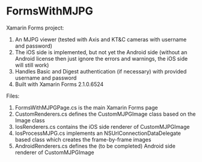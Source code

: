 # FormsWithMJPG

Xamarin Forms project:

1. An MJPG viewer (tested with Axis and KT&C cameras with username and password)
2. The iOS side is implemented, but not yet the Android side 
   (without an Android license then just ignore the errors and warnings, the iOS side will still work)
3. Handles Basic and Digest authentication (if necessary) with provided username and password
4. Built with Xamarin Forms 2.1.0.6524

Files:

1. FormsWithMJPGPage.cs is the main Xamarin Forms page
2. CustomRenderers.cs defines the CustomMJPGImage class based on the Image class
3. IosRenderers.cs contains the iOS side renderer of CustomMJPGImage
4. IosProcessMJPG.cs implements an NSUrlConnectionDataDelegate based class which creates the frame-by-frame images
5. AndroidRenderers.cs defines the (to be completed) Android side renderer of CustomMJPGImage
